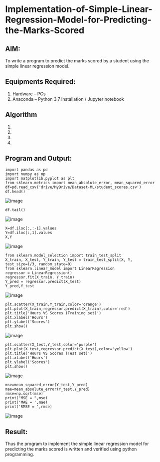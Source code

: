 # Implementation-of-Simple-Linear-Regression-Model-for-Predicting-the-Marks-Scored

## AIM:
To write a program to predict the marks scored by a student using the simple linear regression model.

## Equipments Required:
1. Hardware – PCs
2. Anaconda – Python 3.7 Installation / Jupyter notebook

## Algorithm
1. 
2. 
3. 
4. 

## Program and Output:
```
import pandas as pd
import numpy as np
import matplotlib.pyplot as plt
from sklearn.metrics import mean_absolute_error, mean_squared_error
df=pd.read_csv('drive/MyDrive/Dataset-ML/student_scores.csv')
df.head()
```
![image](https://github.com/user-attachments/assets/ce69963c-9e81-4531-9936-8ed0667213ad)
```
df.tail()
```
![image](https://github.com/user-attachments/assets/e8ef2d36-7987-4704-b7fc-3c532d29f7be)
```
X=df.iloc[:,:-1].values
Y=df.iloc[:,1].values
X,Y
```
![image](https://github.com/user-attachments/assets/9ed3f8f2-f940-4706-8545-a1e8fd9ef941)
```
from sklearn.model_selection import train_test_split
X_train, X_test, Y_train, Y_test = train_test_split(X, Y, test_size=1/3, random_state=0)
from sklearn.linear_model import LinearRegression
regressor = LinearRegression()
regressor.fit(X_train, Y_train)
Y_pred = regressor.predict(X_test)
Y_pred,Y_test
```
![image](https://github.com/user-attachments/assets/41a501c9-f572-4f83-9666-d9c481dd37f0)
```
plt.scatter(X_train,Y_train,color='orange')
plt.plot(X_train,regressor.predict(X_train),color='red')
plt.title('Hours VS Scores (Training set)')
plt.xlabel('Hours')
plt.ylabel('Scores')
plt.show()
```
![image](https://github.com/user-attachments/assets/5c9a63c0-1115-4a56-9598-d4c616ad40a7)
```
plt.scatter(X_test,Y_test,color='purple')
plt.plot(X_test,regressor.predict(X_test),color='yellow')
plt.title('Hours VS Scores (Test set)')
plt.xlabel('Hours')
plt.ylabel('Scores')
plt.show()
```
![image](https://github.com/user-attachments/assets/decc794b-aa1f-48a4-9370-593ccf6721d8)
```
mse=mean_squared_error(Y_test,Y_pred)
mae=mean_absolute_error(Y_test,Y_pred)
rmse=np.sqrt(mse)
print("MSE = ",mse)
print('MAE = ',mae)
print('RMSE = ',rmse)
```
![image](https://github.com/user-attachments/assets/c82833da-b6f2-43c4-9916-68c248d3baf6)

## Result:
Thus the program to implement the simple linear regression model for predicting the marks scored is written and verified using python programming.
